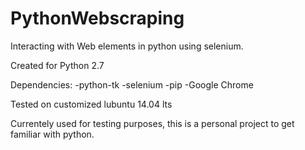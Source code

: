 # PythonWebscraping
Interacting with Web elements in python using selenium.

Created for Python 2.7

Dependencies:
  -python-tk
  -selenium
  -pip
  -Google Chrome
  
Tested on customized lubuntu 14.04 lts

Currentely used for testing purposes, this is a personal project to get familiar with python.
